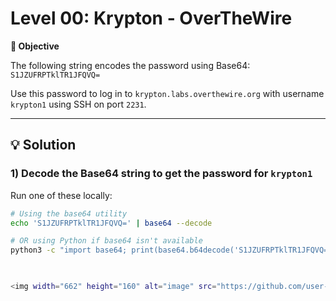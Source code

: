 # Level 00: Krypton - OverTheWire

**🎯 Objective**

The following string encodes the password using Base64:  
`S1JZUFRPTklTR1JFQVQ=`

Use this password to log in to `krypton.labs.overthewire.org` with username `krypton1` using SSH on port `2231`.

---

## 💡 Solution

### 1) Decode the Base64 string to get the password for `krypton1`

Run one of these locally:

```bash
# Using the base64 utility
echo 'S1JZUFRPTklTR1JFQVQ=' | base64 --decode

# OR using Python if base64 isn't available
python3 -c "import base64; print(base64.b64decode('S1JZUFRPTklTR1JFQVQ=').decode())"

 

<img width="662" height="160" alt="image" src="https://github.com/user-attachments/assets/dd2303f4-9edc-4278-9c67-e097dadb662d" />

